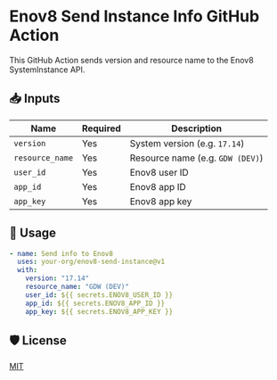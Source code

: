 # Enov8 Send Instance Info GitHub Action

This GitHub Action sends version and resource name to the Enov8 SystemInstance API.

## 📥 Inputs

| Name           | Required | Description                      |
|----------------|----------|----------------------------------|
| `version`      | Yes      | System version (e.g. `17.14`)    |
| `resource_name`| Yes      | Resource name (e.g. `GDW (DEV)`) |
| `user_id`      | Yes      | Enov8 user ID                    |
| `app_id`       | Yes      | Enov8 app ID                     |
| `app_key`      | Yes      | Enov8 app key                    |

## 🚀 Usage

```yaml
- name: Send info to Enov8
  uses: your-org/enov8-send-instance@v1
  with:
    version: "17.14"
    resource_name: "GDW (DEV)"
    user_id: ${{ secrets.ENOV8_USER_ID }}
    app_id: ${{ secrets.ENOV8_APP_ID }}
    app_key: ${{ secrets.ENOV8_APP_KEY }}
```

## 🛡 License

[MIT](LICENSE)